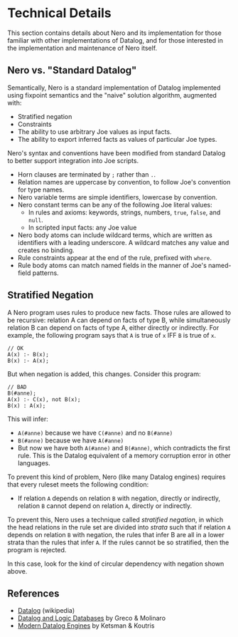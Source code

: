# Technical Details

This section contains details about Nero and its implementation for
those familiar with other implementations of Datalog, and for those
interested in the implementation and maintenance of Nero itself.

## Nero vs. "Standard Datalog"

Semantically, Nero is a standard implementation of Datalog implemented
using fixpoint semantics and the "naive" solution algorithm, augmented
with:

- Stratified negation
- Constraints
- The ability to use arbitrary Joe values as input facts.
- The ability to export inferred facts as values of particular Joe types.

Nero's syntax and conventions have been modified from standard Datalog to 
better support integration into Joe scripts.

- Horn clauses are terminated by `;` rather than `.`.
- Relation names are uppercase by convention, to follow Joe's convention
  for type names.
- Nero variable terms are simple identifiers, lowercase by convention.
- Nero constant terms can be any of the following Joe literal values:
  - In rules and axioms: keywords, strings, numbers, `true`, `false`, and `null`.
  - In scripted input facts: any Joe value
- Nero body atoms can include wildcard terms, which are written as 
  identifiers with a leading underscore.  A wildcard matches any value and
  creates no binding.
- Rule constraints appear at the end of the rule, prefixed with `where`.
- Rule body atoms can match named fields in the manner of Joe's
  named-field patterns.

## Stratified Negation

A Nero program uses rules to produce new facts.  Those rules are allowed
to be recursive: relation A can depend on facts of type B, while
simultaneously relation B can depend on facts of type A, either directly
or indirectly.  For example, the following program says that `A` is true
of `x` IFF `B` is true of `x`.

```nero
// OK
A(x) :- B(x);
B(x) :- A(x);
```

But when negation is added, this changes.  Consider this program:

```nero
// BAD
B(#anne);
A(x) :- C(x), not B(x);
B(x) : A(x);
```

This will infer:

- `A(#anne)` because we have `C(#anne)` and no `B(#anne)`
- `B(#anne)` because we have `A(#anne)`
- But now we have both `A(#anne)` and `B(#anne)`, which contradicts the first
  rule.  This is the Datalog equivalent of a memory corruption error in other
  languages.

To prevent this kind of problem, Nero (like many Datalog engines) requires
that every ruleset meets the following condition: 

- If relation `A` depends on relation `B` with negation, directly or indirectly,
  relation `B` cannot depend on relation `A`, directly or indirectly.

To prevent this, Nero uses a technique called _stratified negation_, in which
the head relations in the rule set are divided into *strata* such that if
relation `A` depends on relation `B` with negation, the rules that
infer B are all in a lower strata than the rules that infer `A`.  If the
rules cannot be so stratified, then the program is rejected.

In this case, look for the kind of circular dependency with negation shown
above.

## References

- [Datalog](https://en.wikipedia.org/wiki/Datalog) (wikipedia)
- [Datalog and Logic Databases](https://www.amazon.com/Datalog-Databases-Synthesis-Lectures-Management/dp/3031007263/ref=sr_1_1) by Greco & Molinaro
- [Modern Datalog Engines](https://www.amazon.com/Modern-Datalog-Engines-Foundations-Databases/dp/1638280428/ref=sr_1_2) by Ketsman & Koutris
 


